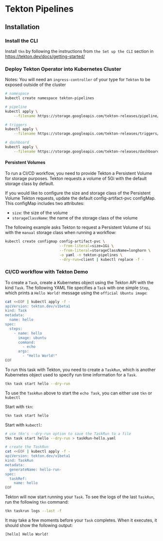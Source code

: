 # Tekton Pipelines

## Installation

### Install the CLI

Install `tkn` by following the instructions from `the Set up the CLI` section in https://tekton.dev/docs/getting-started/

### Deploy Tekton Operator into Kubernetes Cluster

Notes: You will need an `ingress-controller` of your type for `Tekton` to be exposed outside of the cluster

```bash
# namespace
kubectl create namespace tekton-pipelines

# pipeline
kubectl apply \
    --filename https://storage.googleapis.com/tekton-releases/pipeline/latest/release.yaml

# triggers
kubectl apply \
    --filename https://storage.googleapis.com/tekton-releases/triggers/latest/release.yaml

# dashboard
kubectl apply \
    --filename https://storage.googleapis.com/tekton-releases/dashboard/latest/tekton-dashboard-release.yaml
```

#### Persistent Volumes

To run a CI/CD workflow, you need to provide Tekton a Persistent Volume for storage purposes. Tekton requests a volume of 5Gi with the default storage class by default.

If you would like to configure the size and storage class of the Persistent Volume Tekton requests, update the default config-artifact-pvc configMap. This configMap includes two attributes:

- `size`: the size of the volume
- `storageClassName`: the name of the storage class of the volume

The following example asks Tekton to request a Persistent Volume of `5Gi` with the `manual` storage class when running a workflow:

```bash
kubectl create configmap config-artifact-pvc \
                         --from-literal=size=1Gi \
                         --from-literal=storageClassName=longhorn \
                         -o yaml -n tekton-pipelines \
                         --dry-run=client | kubectl replace -f -
```

### CI/CD workflow with Tekton Demo

To create a `Task`, create a Kubernetes object using the Tekton API with the kind `Task`. The following YAML file specifies a `Task` with one simple `Step`, which prints a `Hello World!` message using the `official Ubuntu image`:

```bash
cat <<EOF | kubectl apply -f -
apiVersion: tekton.dev/v1beta1
kind: Task
metadata:
  name: hello
spec:
  steps:
    - name: hello
      image: ubuntu
      command:
        - echo
      args:
        - "Hello World!"
EOF
```

To run this task with Tekton, you need to create a `TaskRun`, which is another Kubernetes object used to specify run time information for a `Task`.

```bash
tkn task start hello --dry-run
```

To use the `TaskRun` above to start the `echo Task`, you can either use `tkn` or `kubectl`

Start with `tkn`:

```bash
tkn task start hello
```

Start with `kubectl`:

```bash
# use tkn's --dry-run option to save the TaskRun to a file
tkn task start hello --dry-run > taskRun-hello.yaml

# create the TaskRun
cat <<EOF | kubectl apply -f -
apiVersion: tekton.dev/v1beta1
kind: TaskRun
metadata:
  generateName: hello-run-
spec:
  taskRef:
    name: hello
EOF
```

Tekton will now start running your `Task`. To see the logs of the last `TaskRun`, run the following `tkn` command:

```bash
tkn taskrun logs --last -f
```

It may take a few moments before your `Task` completes. When it executes, it should show the following output:

```bash
[hello] Hello World!
```
